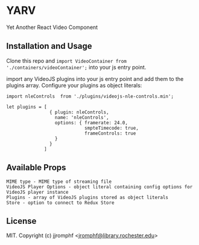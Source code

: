 # YARV

Yet Another React Video Component

<!-- START doctoc -->
<!-- END doctoc -->
## Installation and Usage

Clone this repo and `import VideoContainer from './containers/videoContainer';` into your js entry point.

import any VideoJS plugins into your js entry point and add them to the plugins array. Configure your plugins as object literals:
```
import nleControls  from './plugins/videojs-nle-controls.min';

let plugins = [
                { plugin: nleControls,
                  name: 'nleControls',
                  options: { framerate: 24.0,
                             smpteTimecode: true,
                             frameControls: true
                  }
                }
              ]
```
## Available Props
```File URL - URL to streaming file
MIME type - MIME type of streaming file
VideoJS Player Options - object literal containing config options for VideoJS player instance
Plugins - array of VideoJS plugins stored as object literals
Store - option to connect to Redux Store
```
## License

MIT. Copyright (c) jjromphf &lt;jromphf@library.rochester.edu&gt;


[videojs]: http://videojs.com/
[react]: https://facebook.github.io/react/
